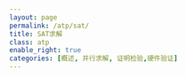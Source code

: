 ```yaml
---
layout: page
permalink: /atp/sat/
title: SAT求解
class: atp
enable_right: true
categories: [概述, 并行求解, 证明检验,硬件验证]
---
```

<!-- {% include sidebar.html %}
<div class="publications">
{% for c in page.categories %}
<h2 class="year">{{c}}</h2>
{% bibliography -f sat -q @*[category={{c}}]%}

{% endfor %}
</div> -->
